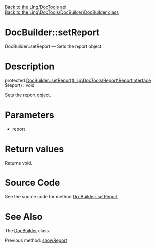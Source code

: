 [Back to the Ling/DocTools api](https://github.com/lingtalfi/DocTools/blob/master/doc/api/Ling/DocTools.md)<br>
[Back to the Ling\DocTools\DocBuilder\DocBuilder class](https://github.com/lingtalfi/DocTools/blob/master/doc/api/Ling/DocTools/DocBuilder/DocBuilder.md)


DocBuilder::setReport
================



DocBuilder::setReport — Sets the report object.




Description
================


protected [DocBuilder::setReport](https://github.com/lingtalfi/DocTools/blob/master/doc/api/Ling/DocTools/DocBuilder/DocBuilder/setReport.md)([Ling\DocTools\Report\ReportInterface](https://github.com/lingtalfi/DocTools/blob/master/doc/api/Ling/DocTools/Report/ReportInterface.md) $report) : void




Sets the report object.




Parameters
================


- report

    


Return values
================

Returns void.








Source Code
===========
See the source code for method [DocBuilder::setReport](/blob/master/DocBuilder/DocBuilder.php#L111-L114)


See Also
================

The [DocBuilder](https://github.com/lingtalfi/DocTools/blob/master/doc/api/Ling/DocTools/DocBuilder/DocBuilder.md) class.

Previous method: [showReport](https://github.com/lingtalfi/DocTools/blob/master/doc/api/Ling/DocTools/DocBuilder/DocBuilder/showReport.md)<br>

